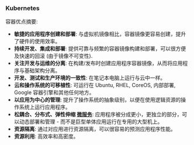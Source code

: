 ### Kubernetes

容器优点摘要:

- **敏捷的应用程序创建和部署**: 与虚拟机镜像相比，容器镜像更容易创建，提升了硬件的使用效率。
- **持续开发、集成和部署**: 提供可靠与频繁的容器镜像构建和部署，可以很方便及快速的回滚 (由于镜像不可变性).
- **关注开发与运维的分离**: 在构建/发布时创建应用程序容器镜像，从而将应用程序与基础架构分离。
- **开发、测试和生产环境的一致性**: 在笔记本电脑上运行与云中一样。
- **云和操作系统的可移植性**: 可运行在 Ubuntu, RHEL, CoreOS, 内部部署, Google 容器引擎和其他任何地方。
- **以应用为中心的管理**: 提升了操作系统的抽象级别，以便在使用逻辑资源的操作系统上运行应用程序。
- **松耦合、分布式、弹性伸缩 [微服务](http://martinfowler.com/articles/microservices.html)**: 应用程序被分成更小，更独立的部分，可以动态部署和管理 - 而不是巨型单体应用运行在专用的大型机上。
- **资源隔离**: 通过对应用进行资源隔离，可以很容易的预测应用程序性能。
- **资源利用**: 高效率和高密度。

